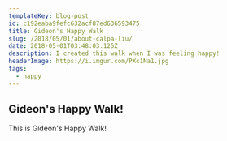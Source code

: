 ```yaml
---
templateKey: blog-post
id: c192eaba9fefc632acf87ed636593475
title: Gideon's Happy Walk
slug: /2018/05/01/about-calpa-liu/
date: 2018-05-01T03:48:03.125Z
description: I created this walk when I was feeling happy!
headerImage: https://i.imgur.com/PXc1Na1.jpg
tags:
  - happy
---
```


## Gideon's Happy Walk!

This is Gideon's Happy Walk!